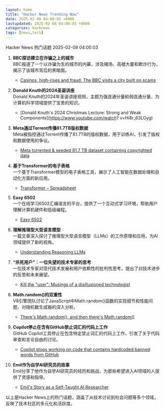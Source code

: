 ```yaml
---  
layout: home  
title: "Hacker News Trending Now"  
date: 2025-02-08 04:00:03 +0800  
lastupdated: 2025-02-08 04:00:03 +0800  
categories: hacknews  
tags: [news,tech]
---  
```

Hacker News 热门话题 2025-02-08 04:00:03
  
1. **BBC探访建立在诈骗之上的城市**  
   BBC报道了一个以诈骗为生的城市的内幕，涉及赌场、高楼大厦和欺诈行为，揭示了该城市背后的黑暗面。  
   - [Casinos, high-rises and fraud: The BBC visits a city built on scams](https://www.bbc.co.uk/news/articles/c04nx1vnw17o)
  
2. **Donald Knuth的2024圣诞讲座**  
   Donald Knuth的2024年圣诞讲座视频，主题为强连通分量和弱连通分量，为计算机科学领域提供了宝贵的知识。  
   - [Donald Knuth's 2024 Christmas Lecture: Strong and Weak Components](https://www.youtube.com/watch?      v=Hi8r_63LGyg)
  
3. **Meta通过Torrent传播81.7TB版权数据**  
   Meta被指控通过Torrent传播了81.7TB的版权数据，用于训练AI，引发了版权和数据使用的争议。  
   - [Meta torrented & seeded 81.7 TB dataset containing copyrighted data](https://arstechnica.com/tech-policy/2025/02/meta-torrented-over-81-7tb-of-pirated-books-to-train-ai-authors-say/)
  
4. **基于Transformer的电子表格**  
   一个基于Transformer模型的电子表格工具，展示了人工智能在数据处理和自动化方面的新应用。  
   - [Transformer – Spreadsheet](https://www.byhand.ai/p/transformer-spreadsheet)
  
5. **Easy 6502**  
   一个在线学习6502汇编语言的平台，提供了一个互动式学习环境，帮助用户理解计算机硬件和低级编程。  
   - [Easy 6502](https://skilldrick.github.io/easy6502/)
  
6. **理解推理型大型语言模型**  
   一篇文章深入探讨了推理型大型语言模型（LLMs）的工作原理和应用，为AI领域提供了新的视角。  
   - [Understanding Reasoning LLMs](https://magazine.sebastianraschka.com/p/understanding-reasoning-llms)
  
7. **“杀死用户”：一位失望的技术专家的思考**  
   一位技术专家对现代技术发展和用户依赖性的批判性思考，提出了对技术进步的反思和未来展望。  
   - [Kill the "user": Musings of a disillusioned technologist](https://www.pastagang.cc/blog/kill-the-user/)
  
8. **Math.random()的双重性**  
   V8引擎团队讨论了JavaScript中Math.random()函数的实现细节和性能问题，对随机数生成器的深入分析。  
   - [There's Math.random(), and then there's Math.random()](https://v8.dev/blog/math-random)
  
9. **Copilot停止在含有GitHub禁止词汇的代码上工作**  
   GitHub Copilot工具停止在包含特定禁止词汇的代码上工作，引发了关于代码审查和言论自由的讨论。  
   - [Copilot stops working on code that contains hardcoded banned words from GitHub](https://github.com/orgs/community/discussions/72603)
  
10. **Emil作为自学AI研究员的故事**  
    Emil分享了他作为自学AI研究员的经历和挑战，为那些希望进入AI领域的人提供了灵感和指导。  
    - [Emil's Story as a Self-Taught AI Researcher](https://floydhub.ghost.io/emils-story-as-a-self-taught-ai-researcher/)
  
以上是Hacker News上的热门话题，涵盖了从技术讨论到社会问题等多个领域，反映了技术社区的多元化和活跃度。